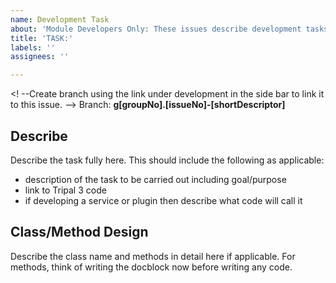 ```yaml
---
name: Development Task
about: 'Module Developers Only: These issues describe development tasks for the module.'
title: 'TASK:'
labels: ''
assignees: ''

---
```


<!-- Remember to choose a group in the side menu -->

<!-- Edit issue after creation to fill in the issue number -->
<! --Create branch using the link under development in the side bar to link it to this issue. -->
Branch: **g[groupNo].[issueNo]-[shortDescriptor]**

## Describe

Describe the task fully here. This should include the following as applicable:
- description of the task to be carried out including goal/purpose
- link to Tripal 3 code
- if developing a service or plugin then describe what code will call it

## Class/Method Design

Describe the class name and methods in detail here if applicable. For methods, think of writing the docblock now before writing any code.
